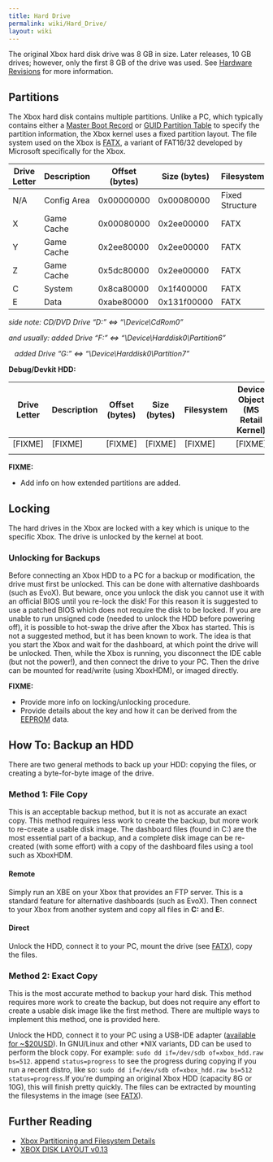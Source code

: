 ```yaml
---
title: Hard Drive
permalink: wiki/Hard_Drive/
layout: wiki
---
```


The original Xbox hard disk drive was 8 GB in size. Later releases, 10
GB drives; however, only the first 8 GB of the drive was used. See
[Hardware Revisions](/wiki/Hardware_Revisions "wikilink") for more
information.

Partitions
----------

The Xbox hard disk contains multiple partitions. Unlike a PC, which
typically contains either a [Master Boot
Record](https://en.wikipedia.org/wiki/Master_boot_record) or [GUID
Partition Table](https://en.wikipedia.org/wiki/GUID_Partition_Table) to
specify the partition information, the Xbox kernel uses a fixed
partition layout. The file system used on the Xbox is
[FATX](/wiki/FATX "wikilink"), a variant of FAT16/32 developed by Microsoft
specifically for the Xbox.

| Drive Letter | Description | Offset (bytes) | Size (bytes) | Filesystem      | Device Object (MS Retail Kernel) |
|--------------|-------------|----------------|--------------|-----------------|----------------------------------|
| N/A          | Config Area | 0x00000000     | 0x00080000   | Fixed Structure | N/A                              |
| X            | Game Cache  | 0x00080000     | 0x2ee00000   | FATX            | \\Device\\Harddisk0\\Partition3  |
| Y            | Game Cache  | 0x2ee80000     | 0x2ee00000   | FATX            | \\Device\\Harddisk0\\Partition4  |
| Z            | Game Cache  | 0x5dc80000     | 0x2ee00000   | FATX            | \\Device\\Harddisk0\\Partition5  |
| C            | System      | 0x8ca80000     | 0x1f400000   | FATX            | \\Device\\Harddisk0\\Partition2  |
| E            | Data        | 0xabe80000     | 0x131f00000  | FATX            | \\Device\\Harddisk0\\Partition1  |

  
  
*side note: CD/DVD Drive “D:” &lt;=&gt; “\\Device\\CdRom0”*

*and usually: added Drive “F:” &lt;=&gt;
“\\Device\\Harddisk0\\Partition6”*

  
  
   *added Drive “G:” &lt;=&gt; “\\Device\\Harddisk0\\Partition7”*

**Debug/Devkit HDD:**

| Drive Letter | Description | Offset (bytes) | Size (bytes) | Filesystem | Device Object (MS Retail Kernel) |
|--------------|-------------|----------------|--------------|------------|----------------------------------|
| \[FIXME\]    | \[FIXME\]   | \[FIXME\]      | \[FIXME\]    | \[FIXME\]  | \[FIXME\]                        |
||

**FIXME:**

-   Add info on how extended partitions are added.

Locking
-------

The hard drives in the Xbox are locked with a key which is unique to the
specific Xbox. The drive is unlocked by the kernel at boot.

### Unlocking for Backups

Before connecting an Xbox HDD to a PC for a backup or modification, the
drive must first be unlocked. This can be done with alternative
dashboards (such as EvoX). But beware, once you unlock the disk you
cannot use it with an official BIOS until you re-lock the disk! For this
reason it is suggested to use a patched BIOS which does not require the
disk to be locked. If you are unable to run unsigned code (needed to
unlock the HDD before powering off), it is possible to hot-swap the
drive after the Xbox has started. This is not a suggested method, but it
has been known to work. The idea is that you start the Xbox and wait for
the dashboard, at which point the drive will be unlocked. Then, while
the Xbox is running, you disconnect the IDE cable (but not the power!),
and then connect the drive to your PC. Then the drive can be mounted for
read/write (using XboxHDM), or imaged directly.

**FIXME:**

-   Provide more info on locking/unlocking procedure.
-   Provide details about the key and how it can be derived from the
    [EEPROM](/wiki/EEPROM "wikilink") data.

How To: Backup an HDD
---------------------

There are two general methods to back up your HDD: copying the files, or
creating a byte-for-byte image of the drive.

### Method 1: File Copy

This is an acceptable backup method, but it is not as accurate an exact
copy. This method requires less work to create the backup, but more work
to re-create a usable disk image. The dashboard files (found in C:) are
the most essential part of a backup, and a complete disk image can be
re-created (with some effort) with a copy of the dashboard files using a
tool such as XboxHDM.

#### Remote

Simply run an XBE on your Xbox that provides an FTP server. This is a
standard feature for alternative dashboards (such as EvoX). Then connect
to your Xbox from another system and copy all files in **C:** and
**E:**.

#### Direct

Unlock the HDD, connect it to your PC, mount the drive (see
[FATX](/wiki/FATX "wikilink")), copy the files.

### Method 2: Exact Copy

This is the most accurate method to backup your hard disk. This method
requires more work to create the backup, but does not require any effort
to create a usable disk image like the first method. There are multiple
ways to implement this method, one is provided here.

Unlock the HDD, connect it to your PC using a USB-IDE adapter
([available for
~$20USD](https://www.amazon.com/Sabrent-USB-DSC9-SATA-Drive-Converter/dp/B00DQJME7Y)).
In GNU/Linux and other \*NIX variants, DD can be used to perform the
block copy. For example: `sudo dd if=/dev/sdb of=xbox_hdd.raw bs=512`.
append `status=progress` to see the progress during copying if you run a
recent distro, like so:
`sudo dd if=/dev/sdb of=xbox_hdd.raw bs=512 status=progress`.If you're
dumping an original Xbox HDD (capacity 8G or 10G), this will finish
pretty quickly. The files can be extracted by mounting the filesystems
in the image (see [FATX](/wiki/FATX "wikilink")).

Further Reading
---------------

-   [Xbox Partitioning and Filesystem
    Details](http://hackipedia.org/Disk%20formats/Partition%20tables/X-Box/Xbox_Partitioning_and_Filesystem_Details.htm)
-   [XBOX DISK LAYOUT
    v0.13](https://web.archive.org/web/20020617181617/http://www.tardis.ed.ac.uk:80/~lucien/computing/projects/xbox/XBOX-disk-layout.htm)

